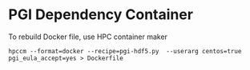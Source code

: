 # PGI Dependency Container

To rebuild Docker file, use HPC container maker
```
hpccm --format=docker --recipe=pgi-hdf5.py  --userarg centos=true pgi_eula_accept=yes > Dockerfile
```
